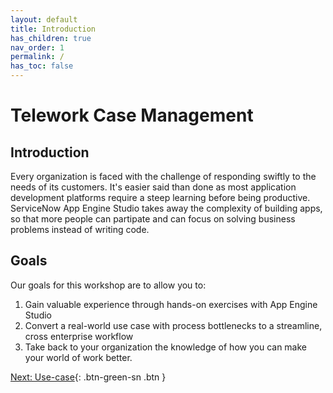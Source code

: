```yaml
---
layout: default
title: Introduction
has_children: true
nav_order: 1
permalink: /
has_toc: false
---
```


# Telework Case Management

## Introduction

Every organization is faced with the challenge of responding swiftly to the needs of its customers. It's easier said than done as most application development platforms require a steep learning before being productive. ServiceNow App Engine Studio takes away the complexity of building apps, so that more people can partipate and can focus on solving business problems instead of writing code.

## Goals

Our goals for this workshop are to allow you to:

1. Gain valuable experience through hands-on exercises with App Engine Studio
2. Convert a real-world use case with process bottlenecks to a streamline, cross enterprise workflow
3. Take back to your organization the knowledge of how you can make your world of work better.

[Next: Use-case](/docs/Part_0/Part_0.1_Use-case.md){: .btn-green-sn .btn }

<script>
    const navList = document.querySelector('.nav-list');
    let listItemToggleDarkMode = document.createElement("li");
    let anchorToggleDarkMode = document.createElement("a");
    anchorToggleDarkMode.className = "nav-list-link";
    anchorToggleDarkMode.href = 'http://#';
    anchorToggleDarkMode.innerText = 'Light/Dark Mode';
    listItemToggleDarkMode.appendChild( anchorToggleDarkMode);
    navList.appendChild(listItemToggleDarkMode);

    jtd.addEvent(listItemToggleDarkMode, 'click', function(){
      if (jtd.getTheme() === 'dark') {
        jtd.setTheme('light');
       listItemToggleDarkMode.textContent = '🌙 Dark mode';
      } else {
        jtd.setTheme('dark');
        listItemToggleDarkMode.textContent = '☀️ Light mode';
      }
    });
</script>